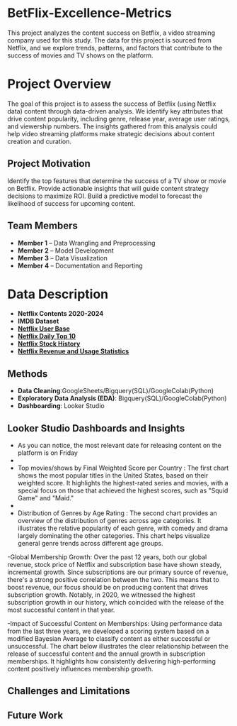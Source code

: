# BetFlix-Excellence-Metrics

This project analyzes the content success on Betflix, a video streaming company used for this study. The data for this project is sourced from Netflix, and we explore trends, patterns, and factors that contribute to the success of movies and TV shows on the platform.

# Project Overview
The goal of this project is to assess the success of Betflix (using Netflix data) content through data-driven analysis. We identify key attributes that drive content popularity, including genre, release year, average user ratings, and viewership numbers. The insights gathered from this analysis could help video streaming platforms make strategic decisions about content creation and curation.

## Project Motivation

Identify the top features that determine the success of a TV show or movie on Betflix.
Provide actionable insights that will guide content strategy decisions to maximize ROI. 
Build a predictive model to forecast the likelihood of success for upcoming content.
 
## Team Members
- **Member 1** – Data Wrangling and Preprocessing
- **Member 2** – Model Development
- **Member 3** – Data Visualization
- **Member 4** – Documentation and Reporting
 
# Data Description
 - **Netflix Contents 2020-2024**
 - **IMDB Dataset**
 - [**Netflix User Base**](https://www.kaggle.com/datasets/arnavsmayan/netflix-userbase-dataset/data)
 - [**Netflix Daily Top 10**](https://www.kaggle.com/datasets/prasertk/netflix-daily-top-10-in-us)
 - [**Netflix Stock History**](https://www.kaggle.com/datasets/mayankanand2701/netflix-stock-price-dataset)
 - [**Netflix Revenue and Usage Statistics**](https://www.kaggle.com/datasets/adnananam/netflix-revenue-and-usage-statistics/data)
 
## Methods
- **Data Cleaning**:GoogleSheets/Bigquery(SQL)/GoogleColab(Python)
- **Exploratory Data Analysis (EDA)**: Bigquery(SQL)/GoogleColab(Python)
- **Dashboarding**: Looker Studio
 
## Looker Studio Dashboards and Insights

- As you can notice, the most relevant date for releasing content on the platform is on Friday
- 
-  Top movies/shows by Final Weighted Score per Country : The first chart shows the most popular titles in the United States, based on their weighted score. It highlights the highest-rated series and movies, with a special focus on those that achieved the highest scores, such as "Squid Game" and "Maid."​
-  
- Distribution of Genres by Age Rating :  The second chart provides an overview of the distribution of genres across age categories. It illustrates the relative popularity of each genre, with comedy and drama largely dominating the other categories. This chart helps visualize general genre trends across different age groups.

-Global Membership Growth:
Over the past 12 years, both our global revenue, stock price of Netflix and subscription base have shown steady, incremental growth. Since subscriptions are our primary source of revenue, there's a strong positive correlation between the two. This means that to boost revenue, our focus should be on producing content that drives subscription growth. Notably, in 2020, we witnessed the highest subscription growth in our history, which coincided with the release of the most successful content in that year.

-Impact of Successful Content on Memberships:
Using performance data from the last three years, we developed a scoring system based on a modified Bayesian Average to classify content as either successful or unsuccessful. The chart below illustrates the clear relationship between the release of successful content and the annual growth in subscription memberships. It highlights how consistently delivering high-performing content positively influences membership growth.


 
## Challenges and Limitations
 
## Future Work




